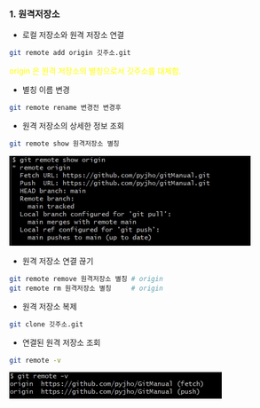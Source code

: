 ### 1. 원격저장소 
- 로컬 저장소와 원격 저장소 연결
```bash
git remote add origin 깃주소.git
```
<font color=yellow> origin 은 원격 저장소의 별칭으로서 깃주소를 대체함.</font>

- 별칭 이름 변경
```bash
git remote rename 변경전 변경후
```
- 원격 저장소의 상세한 정보 조회

```bash
git remote show 원격저장소 별칭
```
![](images/remote_show.jpg) 

- 원격 저장소 연결 끊기
```bash
git remote remove 원격저장소 별칭 # origin
git remote rm 원격저장소 별칭     # origin
```

- 원격 저장소 복제
```bash
git clone 깃주소.git
```

- 연결된 원격 저장소 조회
```bash
git remote -v
```

![](images/remote_conf.jpg) 